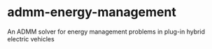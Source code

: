 # admm-energy-management
An ADMM solver for energy management problems in plug-in hybrid electric vehicles
